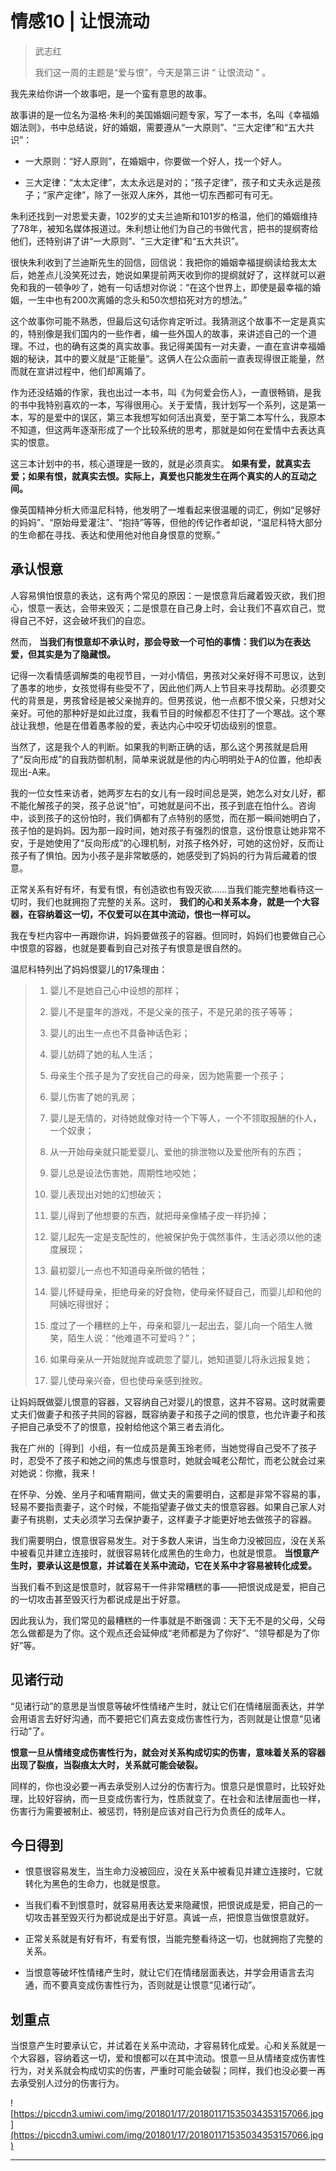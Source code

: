 # 情感10 | 让恨流动

> 武志红
> 
> 我们这一周的主题是“爱与恨”，今天是第三讲 “ 让恨流动 ” 。

我先来给你讲一个故事吧，是一个蛮有意思的故事。

故事讲的是一位名为温格·朱利的美国婚姻问题专家，写了一本书，名叫《幸福婚姻法则》，书中总结说，好的婚姻，需要遵从“一大原则”、“三大定律”和“五大共识”：

* 一大原则：“好人原则”，在婚姻中，你要做一个好人，找一个好人。

* 三大定律：“太太定律”，太太永远是对的；“孩子定律”，孩子和丈夫永远是孩子；“家产定律”，除了一张双人床外，其他一切东西都可有可无。

朱利还找到一对恩爱夫妻，102岁的丈夫兰迪斯和101岁的格温，他们的婚姻维持了78年，被知名媒体报道过。朱利想让他们为自己的书做代言，把书的提纲寄给他们，还特别讲了讲“一大原则”、“三大定律”和“五大共识”。

很快朱利收到了兰迪斯先生的回信，回信说：我把你的婚姻幸福提纲读给我太太后，她差点儿没笑死过去，她说如果提前两天收到你的提纲就好了，这样就可以避免和我的一顿争吵了，她有一句话想对你说：“在这个世界上，即使是最幸福的婚姻，一生中也有200次离婚的念头和50次想掐死对方的想法。”

这个故事你可能不熟悉，但最后这句话你肯定听过。我猜测这个故事不一定是真实的，特别像是我们国内的一些作者，编一些外国人的故事，来讲述自己的一个道理。不过，也的确有这类的真实故事。我记得美国有一对夫妻，一直在宣讲幸福婚姻的秘诀，其中的要义就是“正能量”。这俩人在公众面前一直表现得很正能量，然而就在宣讲过程中，他们却离婚了。

作为还没结婚的作家，我也出过一本书，叫《为何爱会伤人》，一直很畅销，是我的书中我特别喜欢的一本，写得很用心。关于爱情，我计划写一个系列，这是第一本，写的是爱中的误区，第三本我想写如何活出真爱，至于第二本写什么，我原本不知道，但这两年逐渐形成了一个比较系统的思考，那就是如何在爱情中去表达真实的恨意。

这三本计划中的书，核心道理是一致的，就是必须真实。 **如果有爱，就真实去爱；如果有恨，就真实去恨。实际上，真爱也只能发生在两个真实的人的互动之间。**

像英国精神分析大师温尼科特，他发明了一堆看起来很温暖的词汇，例如“足够好的妈妈”、“原始母爱灌注”、“抱持”等等，但他的传记作者却说，“温尼科特大部分的生命都在寻找、表达和使用他对他自身恨意的觉察。”

## 承认恨意

人容易惧怕恨意的表达，这有两个常见的原因：一是恨意背后藏着毁灭欲，我们担心，恨意一表达，会带来毁灭；二是恨意在自己身上时，会让我们不喜欢自己，觉得自己不好，这会破坏我们的自恋。

然而， **当我们有恨意却不承认时，那会导致一个可怕的事情：我们以为在表达爱，但其实是为了隐藏恨。**

记得一次看情感调解类的电视节目，一对小情侣，男孩对父亲好得不可思议，达到了愚孝的地步，女孩觉得有些受不了，因此他们两人上节目来寻找帮助。必须要交代的背景是，男孩曾经是被父亲抛弃的。但男孩说，他一点都不恨父亲，只想对父亲好。可他的那种好是如此过度，我看节目的时候都忍不住打了一个寒战。这个寒战让我想，他是在借着愚孝般的爱，表达内心中咬牙切齿级别的恨意。

当然了，这是我个人的判断。如果我的判断正确的话，那么这个男孩就是启用了“反向形成”的自我防御机制，简单来说就是他的内心明明处于A的位置，他却表现出-A来。

我的一位女性来访者，她两岁左右的女儿有一段时间总是哭，她怎么对女儿好，都不能化解孩子的哭，孩子总说“怕”，可她就是问不出，孩子到底在怕什么。咨询中，谈到孩子的这份怕时，我们俩都有了点特别的感觉，而在那一瞬间她明白了，孩子怕的是妈妈。因为那一段时间，她对孩子有强烈的恨意，这份恨意让她非常不安，于是她使用了“反向形成”的心理机制，对孩子格外好，可她的这份好，反而让孩子有了惧怕。因为小孩子是非常敏感的，她感受到了妈妈的行为背后藏着的恨意。

正常关系有好有坏，有爱有恨，有创造欲也有毁灭欲……当我们能完整地看待这一切时，我们也就拥抱了完整的关系。这时， **我们的心和关系本身，就是一个大容器，在容纳着这一切，不仅爱可以在其中流动，恨也一样可以。**

我在专栏内容中一再跟你讲，妈妈要做孩子的容器。但同时，妈妈们也要做自己心中恨意的容器，也就是要看到自己对孩子有恨意是很自然的。

温尼科特列出了妈妈恨婴儿的17条理由：

> 1. 婴儿不是她自己心中设想的那样；
> 
> 2. 婴儿不是童年的游戏，不是父亲的孩子，不是兄弟的孩子等等；
> 
> 3. 婴儿的出生一点也不具备神话色彩；
> 
> 4. 婴儿妨碍了她的私人生活；
> 
> 5. 母亲生个孩子是为了安抚自己的母亲，因为她需要一个孩子；
> 
> 6. 婴儿伤害了她的乳房；
> 
> 7. 婴儿是无情的，对待她就像对待一个下等人，一个不领取报酬的仆人，一个奴隶；
> 
> 8. 从一开始母亲就只能爱婴儿、爱他的排泄物以及爱他所有的东西；
> 
> 9. 婴儿总是设法伤害她，周期性地咬她；
> 
> 10. 婴儿表现出对她的幻想破灭；
> 
> 11. 婴儿得到了他想要的东西，就把母亲像橘子皮一样扔掉；
> 
> 12. 婴儿起先一定是支配性的，他被保护免于偶然事件，生活必须以他的速度展现；
> 
> 13. 最初婴儿一点也不知道母亲所做的牺牲；
> 
> 14. 婴儿怀疑母亲，拒绝母亲的好食物，使母亲怀疑自己，而婴儿却和他的阿姨吃得很好；
> 
> 15. 度过了一个糟糕的上午，母亲和婴儿一起出去，婴儿向一个陌生人微笑，陌生人说：“他难道不可爱吗？”；
> 
> 16. 如果母亲从一开始就抛弃或疏忽了婴儿，她知道婴儿将永远报复她；
> 
> 17. 婴儿使母亲兴奋，但也使母亲感到挫败。

让妈妈既做婴儿恨意的容器，又容纳自己对婴儿的恨意，这并不容易。这时就需要丈夫们做妻子和孩子共同的容器，既容纳妻子和孩子之间的恨意，也允许妻子和孩子把自己承受不了的恨意，投射给他这个第三者去消化。

我在广州的［得到］小组，有一位成员是黄玉玲老师，当她觉得自己受不了孩子时，忍受不了孩子和她之间的焦虑与恨意时，她就会喊老公帮忙，而老公就会过来对她说：你撤，我来！

在怀孕、分娩、坐月子和哺育期间，做丈夫的需要明白，这都是非常不容易的事，轻易不要指责妻子，这个时候，不能指望妻子做丈夫的恨意容器。如果自己家人对妻子有挑剔，丈夫必须学习去保护妻子，这样妻子才能更好地去做孩子的容器。

我们需要明白，恨意很容易发生。对于多数人来讲，当生命力没被回应，没在关系中被看见并建立连接时，就很容易转化成黑色的生命力，也就是恨意。 **当恨意产生时，要承认这是恨意，并试着在关系中流动，它在关系中才容易被转化成爱。**

当我们看不到这是恨意时，就容易干一件非常糟糕的事——把恨说成是爱，把自己的一切攻击甚至毁灭行为都说成是出于好意。

因此我认为，我们常见的最糟糕的一件事就是不断强调：天下无不是的父母，父母怎么做都是为了你。这个观点还会延伸成“老师都是为了你好”、“领导都是为了你好”等。

## 见诸行动

“见诸行动”的意思是当恨意等破坏性情绪产生时，就让它们在情绪层面表达，并学会用语言去好好沟通，而不要把它们真去变成伤害性行为，否则就是让恨意“见诸行动”了。

 **恨意一旦从情绪变成伤害性行为，就会对关系构成切实的伤害，意味着关系的容器出现了裂痕，当裂痕太大时，关系就可能会破裂。**

同样的，你也没必要一再去承受别人过分的伤害行为。恨意只是恨意时，比较好处理，比较好容纳，而一旦变成伤害行为，性质就变了。在社会和法律层面也一样，伤害行为需要被制止、被惩罚，特别是应该对自己行为负责任的成年人。

## 今日得到

* 恨意很容易发生，当生命力没被回应，没在关系中被看见并建立连接时，它就转化为黑色的生命力，也就是恨意。

* 当我们看不到恨意时，就容易用表达爱来隐藏恨，把恨说成是爱，把自己的一切攻击甚至毁灭行为都说成是出于好意。真诚一点，把恨意当做恨意就好。

* 正常关系就是有好有坏，有爱有恨，当能完整看待这一切，也就拥抱了完整的关系。

* 当恨意等破坏性情绪产生时，就让它们在情绪层面表达，并学会用语言去沟通，而不要真变成伤害性行为，否则就是让恨意“见诸行动”。

## 划重点

当恨意产生时要承认它，并试着在关系中流动，才容易转化成爱。心和关系就是一个大容器，容纳着这一切，爱和恨都可以在其中流动。恨意一旦从情绪变成伤害性行为，对关系就会构成切实的伤害，严重时可能会破裂；同样，我们也没必要一再去承受别人过分的伤害行为。

![https://piccdn3.umiwi.com/img/201801/17/201801171535034353157066.jpg](https://piccdn3.umiwi.com/img/201801/17/201801171535034353157066.jpg)

---
